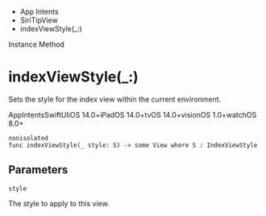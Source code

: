 

- App Intents
- SiriTipView
-  indexViewStyle(\_:) 

Instance Method

# indexViewStyle(\_:)

Sets the style for the index view within the current environment.

AppIntentsSwiftUIiOS 14.0+iPadOS 14.0+tvOS 14.0+visionOS 1.0+watchOS 8.0+

``` source
nonisolated
func indexViewStyle(_ style: S) -> some View where S : IndexViewStyle
```

## Parameters 

`style`  

The style to apply to this view.

